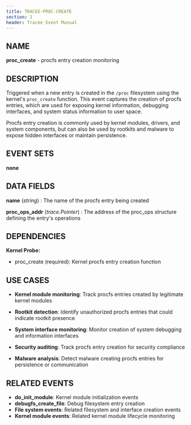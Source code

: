 ```yaml
---
title: TRACEE-PROC-CREATE
section: 1
header: Tracee Event Manual
---
```


## NAME

**proc_create** - procfs entry creation monitoring

## DESCRIPTION

Triggered when a new entry is created in the `/proc` filesystem using the kernel's `proc_create` function. This event captures the creation of procfs entries, which are used for exposing kernel information, debugging interfaces, and system status information to user space.

Procfs entry creation is commonly used by kernel modules, drivers, and system components, but can also be used by rootkits and malware to expose hidden interfaces or maintain persistence.

## EVENT SETS

**none**

## DATA FIELDS

**name** (*string*)
: The name of the procfs entry being created

**proc_ops_addr** (*trace.Pointer*)
: The address of the proc_ops structure defining the entry's operations

## DEPENDENCIES

**Kernel Probe:**

- proc_create (required): Kernel procfs entry creation function

## USE CASES

- **Kernel module monitoring**: Track procfs entries created by legitimate kernel modules

- **Rootkit detection**: Identify unauthorized procfs entries that could indicate rootkit presence

- **System interface monitoring**: Monitor creation of system debugging and information interfaces

- **Security auditing**: Track procfs entry creation for security compliance

- **Malware analysis**: Detect malware creating procfs entries for persistence or communication

## RELATED EVENTS

- **do_init_module**: Kernel module initialization events
- **debugfs_create_file**: Debug filesystem entry creation
- **File system events**: Related filesystem and interface creation events
- **Kernel module events**: Related kernel module lifecycle monitoring
